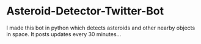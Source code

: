# Asteroid-Detector-Twitter-Bot
I made this bot in python which detects asteroids and other nearby objects in space. It posts updates every 30 minutes...
